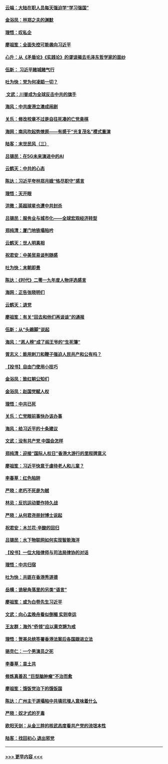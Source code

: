 #### [云端：大陆在职人员每天强迫学“学习强国”](../pages/nsc993/n11738735.md?t=12230544) 
#### [金浴凤：林郑之夫的渊默](../pages/nsc993/n11737735.md?t=12230544) 
#### [理悟：叹私企](../pages/nsc993/n11737715.md?t=12230544) 
#### [廖祖笙：全面失控可能袭向习近平](../pages/nsc993/n11737704.md?t=12230544) 
#### [心升：从《矛盾论》《实践论》的谬误揭去毛泽东哲学家的面纱](../pages/nsc993/n11736962.md?t=12230544) 
#### [伍新： 习近平赌城赌气行](../pages/nsc993/n11736929.md?t=12230544) 
#### [吐为快：党为何凌蹈一切？](../pages/nsc993/n11736915.md?t=12230544) 
#### [ 文武：川普成为全球反击中共的旗手](../pages/nsc993/n11736882.md?t=12230544) 
#### [海风：中共废港立澳成闹剧](../pages/nsc993/n11735857.md?t=12230544) 
#### [关乐：修改校章不过是自往死凑的亡党臭棋](../pages/nsc993/n11735097.md?t=12230544) 
#### [海网：南风吹起势燎原——有感于“光复茂名”模式重演](../pages/nsc993/n11732308.md?t=12230544) 
#### [陆客：末世民风（三）](../pages/nsc993/n11732211.md?t=12230544) 
#### [吕锡民：在5G未来演进中的AI](../pages/nsc993/n11730010.md?t=12230544) 
#### [云鹤天：中共的心态](../pages/nsc993/n11729906.md?t=12230544) 
#### [陈达：习近平夸林郑月娥“恪尽职守”感言](../pages/nsc993/n11729881.md?t=12230544) 
#### [理悟：天开眼](../pages/nsc993/n11729699.md?t=12230544) 
#### [洪微：英超球星也遭中共封杀](../pages/nsc993/n11727243.md?t=12230544) 
#### [吕锡民：服务业与城市化——全球宏观经济转型](../pages/nsc993/n11725845.md?t=12230544) 
#### [郑纯清：厦门地铁塌陷吟](../pages/nsc993/n11725813.md?t=12230544) 
#### [云鹤天：世人明真相](../pages/nsc993/n11725621.md?t=12230544) 
#### [祝君安：中美贸易谈判随感](../pages/nsc993/n11725609.md?t=12230544) 
#### [吐为快：末朝即景](../pages/nsc993/n11723365.md?t=12230544) 
#### [陈达：《时代》二零一九年度人物评选感言](../pages/nsc993/n11723337.md?t=12230544) 
#### [海网：正告张晓明们](../pages/nsc993/n11723228.md?t=12230544) 
#### [云鹤天：退党](../pages/nsc993/n11723056.md?t=12230544) 
#### [廖祖笙：有关“回去和他们再谈谈”的通报](../pages/nsc993/n11722442.md?t=12230544) 
#### [伍新：从“头踢脚”说起](../pages/nsc993/n11722429.md?t=12230544) 
#### [海风：“恶人榜”成了阎王爷的“生死簿”](../pages/nsc993/n11722272.md?t=12230544) 
#### [胥志义：能用剌刀和鞭子强迫人民共产和公有吗？](../pages/nsc993/n11720569.md?t=12230544) 
#### [【投书】自由门使用小技巧](../pages/nsc993/n11720180.md?t=12230544) 
#### [金浴凤：致红朝公知们](../pages/nsc993/n11720563.md?t=12230544) 
#### [金浴凤：赵国党赋人权](../pages/nsc993/n11720533.md?t=12230544) 
#### [理悟：中共已死](../pages/nsc993/n11720233.md?t=12230544) 
#### [关乐：亡党眼前事快办该办事](../pages/nsc993/n11719160.md?t=12230544) 
#### [海风：给习近平的十条建议](../pages/nsc993/n11717616.md?t=12230544) 
#### [文武：没有共产党 中国会怎样](../pages/nsc993/n11717584.md?t=12230544) 
#### [郑纯清：迎接“国际人权日”香港大游行的里程牌意义](../pages/nsc993/n11717417.md?t=12230544) 
#### [廖祖笙：习近平快意于虐待老人和儿童？](../pages/nsc993/n11715313.md?t=12230544) 
#### [李春草：红色陷阱](../pages/nsc993/n11715029.md?t=12230544) 
#### [严晓：老朽不死是为贼](../pages/nsc993/n11712910.md?t=12230544) 
#### [林忌：反抗运动要作持久战](../pages/nsc993/n11712623.md?t=12230544) 
#### [严晓：从何君尧册封博士说起](../pages/nsc993/n11712465.md?t=12230544) 
#### [祝君安：木兰花·辛酸的回归](../pages/nsc993/n11712381.md?t=12230544) 
#### [吕锡民：水下物联网如何实现智能海洋](../pages/nsc993/n11711158.md?t=12230544) 
#### [【投书】一位大陆律师与司法局律协的对话](../pages/nsc993/n11709675.md?t=12230544) 
#### [理悟：中共归宿](../pages/nsc993/n11710059.md?t=12230544) 
#### [吐为快：共匪在香港秀道德](../pages/nsc993/n11709979.md?t=12230544) 
#### [岳横：诡秘角落里的另类“语言”](../pages/nsc993/n11709792.md?t=12230544) 
#### [廖祖笙：或为白卷先生习近平](../pages/nsc993/n11708330.md?t=12230544) 
#### [文武：向心孟晚舟看似倒楣 实则幸运](../pages/nsc993/n11708236.md?t=12230544) 
#### [王友群：海外“侨领”应以黄克锵为戒](../pages/nsc993/n11706176.md?t=12230544) 
#### [理悟：贺美总统签署香港法案后各国跟进立法](../pages/nsc993/n11706853.md?t=12230544) 
#### [骆克仁：一个男演员之死](../pages/nsc993/n11706677.md?t=12230544) 
#### [李春草：哀土共](../pages/nsc993/n11706255.md?t=12230544) 
#### [修炼真善忍 “巨型脑肿瘤”不治而愈](../pages/nsc993/n11705340.md?t=12230544) 
#### [廖祖笙：饿饭党治下的饿饭国](../pages/nsc993/n11705085.md?t=12230544) 
#### [陈达：广州主干道塌陷中共填坑埋人意味着什么](../pages/nsc993/n11705046.md?t=12230544) 
#### [严晓：奴才式的歹毒](../pages/nsc993/n11704826.md?t=12230544) 
#### [欧阳天剑：从金三胖的核武态度看共产党的流氓本性](../pages/nsc993/n11702238.md?t=12230544) 
#### [陆客：找回初心 退出邪党](../pages/nsc993/n11702213.md?t=12230544) 

----
#### [ >>> 更早内容 <<< ](../indexes/nsc993-earlier.md)
